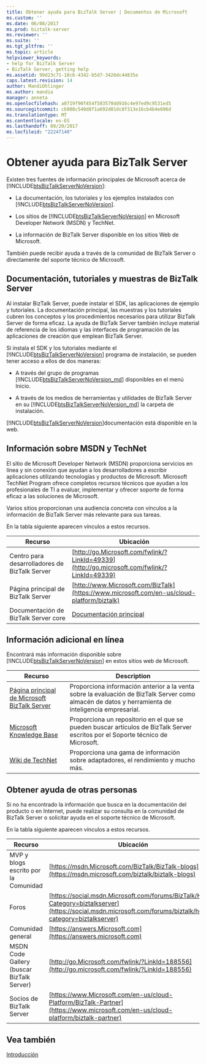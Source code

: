 ```yaml
---
title: Obtener ayuda para BizTalk Server | Documentos de Microsoft
ms.custom: ''
ms.date: 06/08/2017
ms.prod: biztalk-server
ms.reviewer: ''
ms.suite: ''
ms.tgt_pltfrm: ''
ms.topic: article
helpviewer_keywords:
- help for BizTalk Server
- BizTalk Server, getting help
ms.assetid: 99d23c71-18c6-4342-b5d7-3426dc44835e
caps.latest.revision: 14
author: MandiOhlinger
ms.author: mandia
manager: anneta
ms.openlocfilehash: a0719f90f454f503570dd916c4e97ed9c9531ed5
ms.sourcegitcommit: cb908c540d8f1a692d01dc8f313e16cb4b4e696d
ms.translationtype: MT
ms.contentlocale: es-ES
ms.lasthandoff: 09/20/2017
ms.locfileid: "22247140"
---
```

# <a name="getting-biztalk-server-assistance"></a>Obtener ayuda para BizTalk Server
Existen tres fuentes de información principales de Microsoft acerca de [!INCLUDE[btsBizTalkServerNoVersion](../includes/btsbiztalkservernoversion-md.md)]:  
  
-   La documentación, los tutoriales y los ejemplos instalados con [!INCLUDE[btsBizTalkServerNoVersion](../includes/btsbiztalkservernoversion-md.md)].  
  
-   Los sitios de [!INCLUDE[btsBizTalkServerNoVersion](../includes/btsbiztalkservernoversion-md.md)] en Microsoft Developer Network (MSDN) y TechNet.  
  
-   La información de BizTalk Server disponible en los sitios Web de Microsoft.  
  
 También puede recibir ayuda a través de la comunidad de BizTalk Server o directamente del soporte técnico de Microsoft.  
  
## <a name="biztalk-server-documentation-tutorials-and-samples"></a>Documentación, tutoriales y muestras de BizTalk Server  
 Al instalar BizTalk Server, puede instalar el SDK, las aplicaciones de ejemplo y tutoriales. La documentación principal, las muestras y los tutoriales cubren los conceptos y los procedimientos necesarios para utilizar BizTalk Server de forma eficaz. La ayuda de BizTalk Server también incluye material de referencia de los idiomas y las interfaces de programación de las aplicaciones de creación que emplean BizTalk Server.  
  
 Si instala el SDK y los tutoriales mediante el [!INCLUDE[btsBizTalkServerNoVersion](../includes/btsbiztalkservernoversion-md.md)] programa de instalación, se pueden tener acceso a ellos de dos maneras:  
  
-   A través del grupo de programas [!INCLUDE[btsBizTalkServerNoVersion_md](../includes/btsbiztalkservernoversion-md.md)] disponibles en el menú Inicio.  
  
-   A través de los medios de herramientas y utilidades de BizTalk Server en su [!INCLUDE[btsBizTalkServerNoVersion_md](../includes/btsbiztalkservernoversion-md.md)] la carpeta de instalación.  
  
 [!INCLUDE[btsBizTalkServerNoVersion](../includes/btsbiztalkservernoversion-md.md)]documentación está disponible en la web.  
  
## <a name="information-on-msdn-and-technet"></a>Información sobre MSDN y TechNet  
 El sitio de Microsoft Developer Network (MSDN) proporciona servicios en línea y sin conexión que ayudan a los desarrolladores a escribir aplicaciones utilizando tecnologías y productos de Microsoft. Microsoft TechNet Program ofrece completos recursos técnicos que ayudan a los profesionales de TI a evaluar, implementar y ofrecer soporte de forma eficaz a las soluciones de Microsoft.  
  
 Varios sitios proporcionan una audiencia concreta con vínculos a la información de BizTalk Server más relevante para sus tareas.  
  
 En la tabla siguiente aparecen vínculos a estos recursos.  
  
|Recurso|Ubicación|  
|--------------|--------------|  
|Centro para desarrolladores de BizTalk Server|[http://go.Microsoft.com/fwlink/?LinkId=49339](http://go.microsoft.com/fwlink/?LinkId=49339)|  
|Página principal de BizTalk Server|[http://www.Microsoft.com/BizTalk](https://www.microsoft.com/en-us/cloud-platform/biztalk)|  
|Documentación de BizTalk Server core |[Documentación principal](../core/biztalk-server-core-documentation.md) |
  
## <a name="additional-online-information"></a>Información adicional en línea  
 Encontrará más información disponible sobre [!INCLUDE[btsBizTalkServerNoVersion](../includes/btsbiztalkservernoversion-md.md)] en estos sitios web de Microsoft.  
  
|Recurso|Description|  
|--------------|-----------------|  
|[Página principal de Microsoft BizTalk Server](http://go.microsoft.com/fwlink/?LinkId=47140)|Proporciona información anterior a la venta sobre la evaluación de BizTalk Server como almacén de datos y herramienta de inteligencia empresarial.|  
|[Microsoft Knowledge Base](http://go.microsoft.com/fwlink/?LinkId=42461)|Proporciona un repositorio en el que se pueden buscar artículos de BizTalk Server escritos por el Soporte técnico de Microsoft.|  
| [Wiki de TechNet](https://social.technet.microsoft.com/wiki/contents/articles/2240.biztalk-server-resources-on-the-technet-wiki.aspx) | Proporciona una gama de información sobre adaptadores, el rendimiento y mucho más. | 
  
## <a name="getting-assistance-from-others"></a>Obtener ayuda de otras personas  
 Si no ha encontrado la información que busca en la documentación del producto o en Internet, puede realizar su consulta en la comunidad de BizTalk Server o solicitar ayuda en el soporte técnico de Microsoft.  
  
 En la tabla siguiente aparecen vínculos a estos recursos.  
  
|Recurso|Ubicación|  
|--------------|--------------|  
|MVP y blogs escrito por la Comunidad|[https://msdn.Microsoft.com/BizTalk/BizTalk-blogs](https://msdn.microsoft.com/biztalk/biztalk-blogs)|  
|Foros|[https://social.msdn.Microsoft.com/forums/BizTalk/Home?Category=biztalkserver](https://social.msdn.microsoft.com/forums/biztalk/home?category=biztalkserver)
|Comunidad general|[https://answers.Microsoft.com](https://answers.microsoft.com)|  
|MSDN Code Gallery (buscar BizTalk Server)|[http://go.Microsoft.com/fwlink/?LinkId=188556](http://go.microsoft.com/fwlink/?LinkId=188556)|  
|Socios de BizTalk Server|[https://www.Microsoft.com/en-us/cloud-Platform/BizTalk-Partner](https://www.microsoft.com/en-us/cloud-platform/biztalk-partner)|  
  
## <a name="see-also"></a>Vea también  
 [Introducción](../core/getting-started-with-biztalk-server.md)